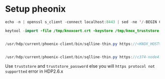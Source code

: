 # Setup pheonix

```java
echo -n | openssl s_client -connect localhost:8443 | sed -ne '/-BEGIN CERTIFICATE-/,/-END CERTIFICATE-/p' > /tmp/knoxcert.crt

keytool -import -file /tmp/knoxcert.crt -keystore /tmp/knox_truststore.jks -alias knox-Cert -storepass changeit


/usr/hdp/current/phoenix-client/bin/sqlline-thin.py https://<KNOX_HOST>:8443/gateway/default/avatica\;authentication=BASIC\;avatica_user=admin\;avatica_password=admin-password\;truststore=/tmp/test.jks\;truststore_password=hadoop


/usr/hdp/current/phoenix-client/bin/sqlline-thin.py https://c374-node4.squadron.support.hortonworks.com:8443/gateway/default/avatica\;authentication=BASIC\;avatica_user=admin\;avatica_password=admin-password\;truststore=/tmp/knox_truststore.jks\;truststore_password=changeit
```
Use `truststore` and `truststore_password` else you will `https protocol not supportted` error in HDP2.6.x
